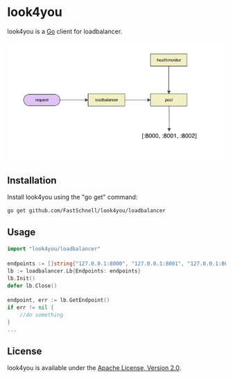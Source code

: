 look4you
========

look4you is a [Go](http://golang.org/) client for loadbalancer.

![image](look4you.png)


Installation
------------

Install look4you using the "go get" command:

    go get github.com/FastSchnell/look4you/loadbalancer
    
    
Usage
-----
```go
import "look4you/loadbalancer"

endpoints := []string{"127.0.0.1:8000", "127.0.0.1:8001", "127.0.0.1:8002"}
lb := loadbalancer.Lb{Endpoints: endpoints}
lb.Init()
defer lb.Close()

endpoint, err := lb.GetEndpoint()
if err != nil {
	//do something
}
...
```


License
-------

look4you is available under the [Apache License, Version 2.0](http://www.apache.org/licenses/LICENSE-2.0.html).